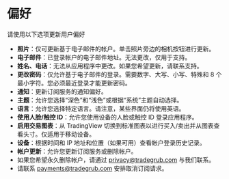 # **偏好**

请使用以下选项更新用户偏好
- **照片**：仅可更新基于电子邮件的帐户。单击照片旁边的相机按钮进行更新。
- **电子邮件**：已登录帐户的电子邮件地址。无法更改，仅用于支持。
- **姓名、电话**：无法从应用程序中更改。如果您希望更新，请联系支持。
- **更改密码**：仅允许基于电子邮件的登录。需要数字、大写、小写、特殊和 8 个最小字符。您必须最近登录才能更新密码。
- **通知**：更新订阅服务的通知偏好。
- **主题**：允许您选择“深色”和“浅色”或根据“系统”主题自动选择。
- **语言**：允许您选择特定语言。请注意，某些界面仍将使用英语。
- **使用人脸/触控 ID**：允许您使用设备的人脸或触控 ID 登录应用程序。
- **启用交易图表**：从 TradingView 切换到标准图表以进行买入/卖出并从图表查看头寸。仅适用于移动设备。
- **设备**：根据时间和 IP 地址和位置（如果可用）查看帐户登录历史记录。
- **帐户更新**：允许您更新订阅服务或删除帐户。
- 如果您希望永久删除帐户，请通过 [privacy@tradegrub.com](mailto:privacy@tradegrub.com) 与我们联系。
- 请联系 [payments@tradegrub.com](mailto:payments@tradegrub.com) 安排取消订阅请求。
